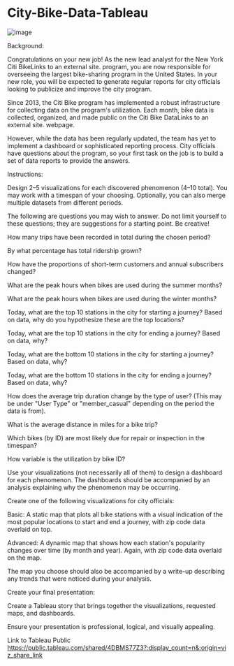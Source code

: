 # City-Bike-Data-Tableau
![image](https://github.com/GabrelleaNorman/City-Bike-Data-Tableau/assets/130908954/09999d8a-9742-4740-b8fd-65d25ab3d31a)

Background:

Congratulations on your new job! As the new lead analyst for the New York Citi BikeLinks to an external site. program, you are now responsible for overseeing the largest bike-sharing program in the United States. In your new role, you will be expected to generate regular reports for city officials looking to publicize and improve the city program.

Since 2013, the Citi Bike program has implemented a robust infrastructure for collecting data on the program's utilization. Each month, bike data is collected, organized, and made public on the Citi Bike DataLinks to an external site. webpage.

However, while the data has been regularly updated, the team has yet to implement a dashboard or sophisticated reporting process. City officials have questions about the program, so your first task on the job is to build a set of data reports to provide the answers.

Instructions:

Design 2–5 visualizations for each discovered phenomenon (4–10 total). You may work with a timespan of your choosing. Optionally, you can also merge multiple datasets from different periods.

The following are questions you may wish to answer. Do not limit yourself to these questions; they are suggestions for a starting point. Be creative!

  How many trips have been recorded in total during the chosen period?

  By what percentage has total ridership grown?

  How have the proportions of short-term customers and annual subscribers changed?

  What are the peak hours when bikes are used during the summer months?

  What are the peak hours when bikes are used during the winter months?

  Today, what are the top 10 stations in the city for starting a journey? Based on data, why do you hypothesize these are the top locations?

  Today, what are the top 10 stations in the city for ending a journey? Based on data, why?

  Today, what are the bottom 10 stations in the city for starting a journey? Based on data, why?

  Today, what are the bottom 10 stations in the city for ending a journey? Based on data, why?

  How does the average trip duration change by the type of user? (This may be under "User Type" or "member_casual" depending on the period the data is from).

  What is the average distance in miles for a bike trip?

  Which bikes (by ID) are most likely due for repair or inspection in the timespan?

  How variable is the utilization by bike ID?

Use your visualizations (not necessarily all of them) to design a dashboard for each phenomenon. The dashboards should be accompanied by an analysis explaining why the phenomenon may be occurring.

Create one of the following visualizations for city officials:

  Basic: A static map that plots all bike stations with a visual indication of the most popular locations to start and end a journey, with zip code data overlaid on top.

  Advanced: A dynamic map that shows how each station's popularity changes over time (by month and year). Again, with zip code data overlaid on the map.

The map you choose should also be accompanied by a write-up describing any trends that were noticed during your analysis.

Create your final presentation:

Create a Tableau story that brings together the visualizations, requested maps, and dashboards.

Ensure your presentation is professional, logical, and visually appealing.

Link to Tableau Public https://public.tableau.com/shared/4DBMS77Z3?:display_count=n&:origin=viz_share_link 


